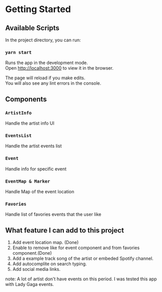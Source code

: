 <!-- @format -->

# Getting Started

## Available Scripts

In the project directory, you can run:

### `yarn start`

Runs the app in the development mode.\
Open [http://localhost:3000](http://localhost:3000) to view it in the browser.

The page will reload if you make edits.\
You will also see any lint errors in the console.

## Components

### `ArtistInfo`

Handle the artist info UI

### `EventsList`

Handle the artist events list

### `Event`

Handle info for specific event

### `EventMap & Marker`

Handle Map of the event location

### `Favories`

Handle list of favories events that the user like

## What feature I can add to this project

1. Add event location map. (Done)
2. Enable to remove like for event component and from favories component.(Done)
3. Add a example track song of the artist or embeded Spotify channel.
4. Add autocomplite on search typing.
5. Add social media links.

note: A lot of artist don't have events on this period. I was tested this app with Lady Gaga events.
